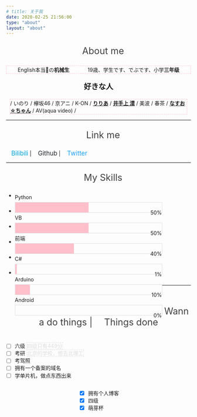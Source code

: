 ```yaml
---
# title: 关于我
date: 2020-02-25 21:56:00
type: "about"
layout: "about"
---
```


<link rel="stylesheet" href="font-awesome/css/font-awesome.min.css">

<!-- 关于我 -->

<p style="color: #414141; text-align: center; font-size: 25px;"><i class="fa fa-user" aria-hidden="true"></i>&emsp;About me</p>

<!-- <hr style="border-top: 1px solid #DDDDDD;"> 分割线 -->
<div style="">

<!-- <img src="https://raw.githubusercontent.com/yq010105/Blog_images/master/img/avatar.jpeg" style="display: inline-block; witdh: 150px; height: 150px;"> -->

<!-- <div style="float: right; padding-right: 180px; padding-top: 80px; font-size: 17px;"><p style="display: inline;background-color:pink;">English本当🔨の<b>机械生</b> <br> 19歳、学生です、でぶです</p></div> -->

<div><p style="text-align: center; border: 1px dashed pink;">English本当🔨の<b>机械生</b> &emsp;&emsp;&emsp; 19歳、学生です、でぶです、小学<b>三年级</b></p></div>
<div>

<!-- <p style="display: inline; font-size: 17px;"></p> -->

</div>

<p style="text-align: center; font-weight: bold; font-size: 20px">好きな人</p>

<div style="display: inline-block; margin: 0 10px; border: 1px dashed pink;">/ いのり / 欅坂46 / 京アニ / K-ON / <a href="https://www.instagram.com/riria0000/" style="font-weight: bold">りりあ</a> / <a href="https://www.instagram.com/baaaakuuuu/" style="font-weight: bold">井手上 漠</a> / 美波 / 春茶 / <a href="https://twitter.com/naaasuooo/" style="font-weight: bold">なすお☆ちゃん</a> / AV(aqua video) /</div>

<hr style="border-top: 1px solid #DDDDDD;">

<!-- 我的一些链接 -->

<p style="color: #414141; text-align: center; font-size: 25px;"><i class="fa fa-link aria-hidden="true"></i>&emsp;Link me</p>

<i class="fa fa-star" aria-hidden="true"></i>&emsp;<a href="https://space.bilibili.com/168705417" style="text-decoration: none; color: #00A2D8; font-size: 17px" onmouseover="this.style.color='#7CCCE7'" onmouseout="this.style.color='#00A2D8'">Bilibili</a> | <i class="fa fa-github" aria-hidden="true"></i>&emsp;<a href="https://github.com/yq010105" style="text-decoration: none; color: #252A2F; font-size: 17px;" onmouseover="this.style.color='#6F7276'" onmouseout="this.style.color='#252A2F'">Github</a> | <i class="fa fa-twitter" aria-hidden="true"></i>&emsp;<a href="https://twitter.com/satoru43886693" style="text-decoration: none; color: #1DA1F2; font-size: 17px; " onmouseover="this.style.color='#71C5ED'" onmouseout="this.style.color='#1DA1F2'">Twitter</a>


<!-- onmouseover="this.style.color='#71C5ED'" onmouseout="this.style.color='#1DA1F2'" -->

<hr style="border-top: 1px solid #DDDDDD;">

<!-- 我的技能 -->

<p style="color: #414141; text-align: center; font-size: 25px;"><i class="fa fa-magic" aria-hidden="true"></i>&emsp;My Skills</p>

- <div><div style="float: left; width: 80px; padding-right: 15px; line-height: 27px">Python</div> <div style="float: left; width: 400px; height: 27px; border: 1px solid #ddd;"><div style="float: left; background-color: pink; height: 27px; width: 50%"></div><p style="float: right; line-height: 27px">50%</p></div></div>

- <div><div style="float: left; width: 80px; padding-right: 15px; line-height: 27px">VB</div> <div style="float: left; width: 400px; height: 27px; border: 1px solid #ddd;"><div style="float: left; background-color: pink; height: 27px; width: 50%"></div><p style="float: right; line-height: 27px">50%</p></div></div>

- <div><div style="float: left; width: 80px; padding-right: 15px; line-height: 27px">前端</div> <div style="float: left; width: 400px; height: 27px; border: 1px solid #ddd;"><div style="float: left; background-color: pink; height: 27px; width: 40%"></div><p style="float: right; line-height: 27px">40%</p></div></div>

- <div><div style="float: left; width: 80px; padding-right: 15px; line-height: 27px">C#</div> <div style="float: left; width: 400px; height: 27px; border: 1px solid #ddd;"><div style="float: left; background-color: pink; height: 27px; width: 1%"></div><p style="float: right; line-height: 27px">1%</p></div></div>

- <div><div style="float: left; width: 80px; padding-right: 15px; line-height: 27px">Arduino</div> <div style="float: left; width: 400px; height: 27px; border: 1px solid #ddd;"><div style="float: left; background-color: pink; height: 27px; width: 10%"></div><p style="float: right; line-height: 27px">10%</p></div></div>

- <div><div style="float: left; width: 80px; padding-right: 15px; line-height: 27px">Android</div> <div style="float: left; width: 400px; height: 27px; border: 1px solid #ddd;"><div style="float: left; background-color: pink; height: 27px; width: 0%"></div><p style="float: right; line-height: 27px">0%</p></div></div>

<hr style="border-top: 1px solid #DDDDDD;">

<!-- 我想做的一些事情 -->

<p style="color: #414141; text-align: center; font-size: 25px;"><i class="fa fa-circle-o" aria-hidden="true"></i>&emsp;Wanna do things | <i class="fa fa-dot-circle-o" aria-hidden="true"></i>&emsp;Things done</p>

<div style="float: left;">

- [ ] 六级 <p style="display: inline; border: 1px dashed #ddd; color: #ddd">四级只有449分</p>
- [ ] 考研 <p style="display: inline; border: 1px dashed #ddd; color: #ddd">北京的学校，想去北理工</p>
- [ ] 考驾照
- [ ] 拥有一个备案的域名
- [ ] 学单片机，做点东西出来

</div>

<div style="float: left; padding-left: 200px">

- [x] 拥有个人博客
- [x] 四级
- [x] 萌芽杯

</div>
